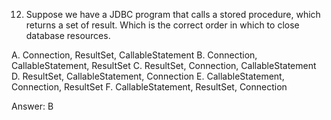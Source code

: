 12. Suppose we have a JDBC program that calls a stored procedure, which returns a set of result.
    Which is the correct order in which to close database resources.


A. Connection, ResultSet, CallableStatement
B. Connection, CallableStatement, ResultSet
C. ResultSet, Connection, CallableStatement
D. ResultSet, CallableStatement, Connection
E. CallableStatement, Connection, ResultSet
F. CallableStatement, ResultSet, Connection


Answer: B